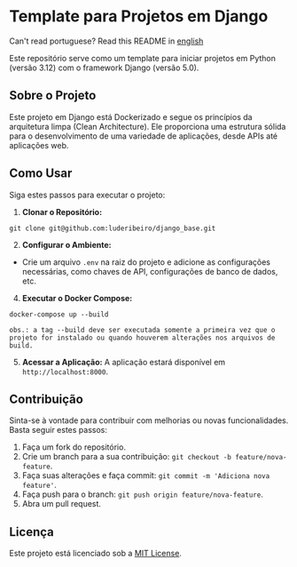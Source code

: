 # Template para Projetos em Django

Can't read portuguese? Read this README in [english](README-en.md)

Este repositório serve como um template para iniciar projetos em Python (versão 3.12) com o framework Django (versão 5.0).

## Sobre o Projeto

Este projeto em Django está Dockerizado e segue os princípios da arquitetura limpa (Clean Architecture). Ele proporciona uma estrutura sólida para o desenvolvimento de uma variedade de aplicações, desde APIs até aplicações web.

## Como Usar

Siga estes passos para executar o projeto:

1. **Clonar o Repositório:**

`git clone git@github.com:luderibeiro/django_base.git`

2. **Configurar o Ambiente:**

-   Crie um arquivo `.env` na raiz do projeto e adicione as configurações necessárias, como chaves de API, configurações de banco de dados, etc.

4. **Executar o Docker Compose:**

`docker-compose up --build`

    obs.: a tag --build deve ser executada somente a primeira vez que o projeto for instalado ou quando houverem alterações nos arquivos de build.

5. **Acessar a Aplicação:**
   A aplicação estará disponível em `http://localhost:8000`.

## Contribuição

Sinta-se à vontade para contribuir com melhorias ou novas funcionalidades. Basta seguir estes passos:

1. Faça um fork do repositório.
2. Crie um branch para a sua contribuição: `git checkout -b feature/nova-feature`.
3. Faça suas alterações e faça commit: `git commit -m 'Adiciona nova feature'`.
4. Faça push para o branch: `git push origin feature/nova-feature`.
5. Abra um pull request.

## Licença

Este projeto está licenciado sob a [MIT License](LICENSE).
